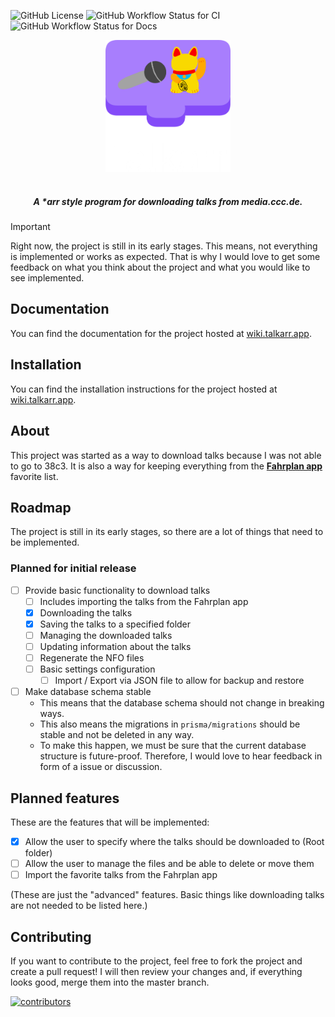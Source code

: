 ![GitHub License](https://img.shields.io/github/license/talkarr/talkarr?style=for-the-badge&color=%239b69ff)
![GitHub Workflow Status for CI](https://img.shields.io/github/actions/workflow/status/talkarr/talkarr/ci.yml?style=for-the-badge&label=CI)
![GitHub Workflow Status for Docs](https://img.shields.io/github/actions/workflow/status/talkarr/talkarr/docs.yml?style=for-the-badge&label=Docs)

<p align="center" style="padding-bottom: 16px" id="logo">
<img src="assets/logo_with_text_no_padding.png" alt="Talkarr Logo" width="200" />
</p>

<h5 align="center">
A *arr style program for downloading talks from media.ccc.de.
</h5>

> [!IMPORTANT]
> Right now, the project is still in its early stages. This means, not everything is implemented or works as expected.
> That is why I would love to get some feedback on what you think about the project and what you would like to see implemented.

## Documentation

You can find the documentation for the project hosted at [wiki.talkarr.app](https://wiki.talkarr.app).

## Installation

You can find the installation instructions for the project hosted at [wiki.talkarr.app](https://wiki.talkarr.app/deployment/).

## About

This project was started as a way to download talks because I was not able to go to 38c3.
It is also a way for keeping everything from the [**Fahrplan app**](https://github.com/EventFahrplan/EventFahrplan) favorite list.

## Roadmap

The project is still in its early stages, so there are a lot of things that need to be implemented.

### Planned for initial release

- [ ] Provide basic functionality to download talks
  - [ ] Includes importing the talks from the Fahrplan app
  - [x] Downloading the talks
  - [x] Saving the talks to a specified folder
  - [ ] Managing the downloaded talks
  - [ ] Updating information about the talks
  - [ ] Regenerate the NFO files
  - [ ] Basic settings configuration
    - [ ] Import / Export via JSON file to allow for backup and restore
- [ ] Make database schema stable
  - This means that the database schema should not change in breaking ways.
  - This also means the migrations in `prisma/migrations` should be stable and not be deleted in any way.
  - To make this happen, we must be sure that the current database structure is future-proof. Therefore, I would love to hear feedback in form of a issue or discussion.

## Planned features

These are the features that will be implemented:

- [x] Allow the user to specify where the talks should be downloaded to (Root folder)
- [ ] Allow the user to manage the files and be able to delete or move them
- [ ] Import the favorite talks from the Fahrplan app

(These are just the "advanced" features. Basic things like downloading talks are not needed to be listed here.)


## Contributing

If you want to contribute to the project, feel free to fork the project and create a pull request! I will then review your changes and, if everything looks good, merge them into the master branch.

<a href="https://github.com/talkarr/talkarr/graphs/contributors">
  <img src="https://contrib.rocks/image?repo=talkarr/talkarr" alt="contributors" />
</a>
